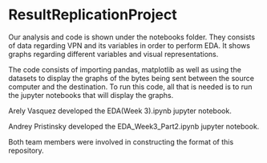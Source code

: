 # ResultReplicationProject

Our analysis and code is shown under the notebooks folder. They consists of data regarding VPN and its variables in order to perform EDA. It shows graphs regarding different variables and visual representations. 

The code consists of importing pandas, matplotlib as well as using the datasets to display the graphs of the bytes being sent between the source computer and the destination. To run this code, all that is needed is to run the jupyter notebooks that will display the graphs.


Arely Vasquez developed the EDA(Week 3).ipynb jupyter notebook.

Andrey Pristinsky developed the EDA_Week3_Part2.ipynb jupyter notebook.

Both team members were involved in constructing the format of this repository. 


